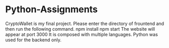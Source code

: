 # Python-Assignments

CryptoWallet is my final project. 
Please enter the directory of frountend and then run the following command.
npm install
npm start
The website will appear at port 3000
It is composed with multiple languages.
Python was used for the backend only.
